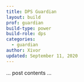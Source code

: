 ```yaml
---
title: DPS Guardian
layout: build
prof: guardian
build-type: power
build-role: dps
categories:
  - guardian
author: Xivor
updated: September 11, 2020
---
```


… post contents …